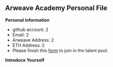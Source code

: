 ## Arweave Academy Personal File
**Personal information**
- github account: 2
- Email: 2
- Arweave Address: 2
- ETH Address: 2
- Please finish this [form](https://docs.google.com/forms/d/e/1FAIpQLSfWA5fIIcBgmRppm3jNz5vmf9Mai_QMVil-2pO4r7YKn_Zhtw/viewform?usp=sf_link) to join in the talent pool.

**Introduce Yourself**


